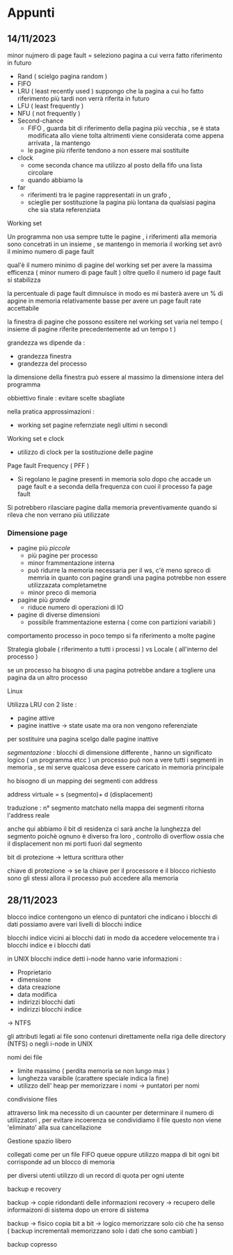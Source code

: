 # Appunti 

## 14/11/2023

minor nujmero di page fault = seleziono pagina a cui verra fatto riferimento in futuro

+ Rand ( scielgo pagina random )
+ FIFO
+ LRU ( least recently used ) suppongo che la pagina a cui ho fatto riferimento più tardi non verrà riferita in futuro
+ LFU ( least frequently )
+ NFU ( not frequently )
+ Second-chance
	+ FIFO , guarda bit di riferimento della pagina più vecchia , se è stata modificata allo viene tolta altrimenti viene considerata come appena arrivata , la mantengo
	+ le pagine più riferite tendono a non essere mai sostituite
+ clock
	+ come seconda chance ma utilizzo al posto della fifo una lista circolare
	+ quando abbiamo la 
+ far
	+ riferimenti tra le pagine rappresentati in un grafo ,
	+ scieglie per sostituzione la pagina più lontana da qualsiasi pagina che sia stata referenziata 

Working set 

Un programma non usa sempre tutte le pagine , i riferimenti alla memoria sono concetrati in un insieme , se mantengo in memoria il working set avrò il minimo numero di page fault  

qual'è il numero minimo di pagine del working set per avere la massima efficenza ( minor numero di page fault ) oltre quello il numero id page fault si stabilizza

la percentuale di page fault dimnuisce in modo es mi basterà avere un % di apgine in memoria relativamente basse per avere un page fault rate accettabile 

la finestra di pagine che possono essitere nel working set varia nel tempo ( insieme di pagine riferite precedentemente ad un tempo t )

grandezza ws dipende da :
+ grandezza finestra 
+ grandezza del processo

la dimensione della finestra può essere al massimo la dimensione intera del programma

obbiettivo finale : evitare scelte sbagliate 

nella pratica approssimazioni : 
+ working set pagine refernziate negli ultimi n secondi

Working set e clock
+ utilizzo di clock per la sostituzione delle pagine

Page fault Frequency ( PFF )
+ Si regolano le pagine presenti in memoria  solo dopo che accade un page fault e a seconda della frequenza con cuoi il processo fa page fault

Si potrebbero rilasciare pagine dalla memoria preventivamente quando si rileva che non verrano più utilizzate

### Dimensione page

+ pagine più *piccole*
	+ più pagine per processo
	+ minor frammentazione interna
	+ può ridurre la memoria necessaria per il ws, c'è meno spreco di memria in quanto con pagine grandi una pagina potrebbe non essere utilizzazata completametne
	+ minor preco di memoria
+ pagine più *grande*
	+ riduce numero di operazioni di IO
+ pagine di diverse dimensioni
	+ possibile frammentazione esterna ( come con partizioni variabili ) 

comportamento processo 
	in poco tempo si fa riferimento a molte pagine 

Strategia globale ( riferimento a tutti i processi ) vs Locale ( all'interno del processo )

se un processo ha bisogno di una pagina potrebbe andare a togliere una pagina da un altro processo 

Linux 

Utilizza LRU con 2 liste : 
+ pagine attive 
+ pagine inattive -> state usate ma ora non vengono referenziate 

per sostituire una pagina scelgo dalle pagine inattive

*segmentazione* : blocchi di dimensione differente , hanno un significato logico ( un programma etcc ) 
un processo può non a vere tutti i segmenti in memoria , se mi serve qualcosa deve essere caricato in memoria principale

ho bisogno di un mapping dei segmenti con address 

address virtuale = s (segmento)+ d (displacement)

traduzione : n° segmento matchato nella mappa dei segmenti ritorna l'address reale 

anche qui abbiamo il bit di residenza 
ci sarà anche la lunghezza del segmento poichè ognuno è diverso fra loro , controllo di overflow ossia che il displacement non mi porti fuori dal segmento 

bit di protezione -> lettura scrittura other

chiave di protezione -> se la chiave per il processore e il blocco richiesto sono gli stessi allora il processo può accedere alla memoria







## 28/11/2023

blocco indice contengono un elenco di puntatori che indicano i blocchi di dati possiamo avere vari livelli di blocchi indice 

blocchi indice vicini ai blocchi dati in modo da accedere velocemente tra i blocchi indice e  i blocchi dati

in UNIX blocchi indice detti i-node hanno varie informazioni : 
+ Proprietario
+ dimensione
+ data creazione
+ data modifica
+ indirizzi blocchi dati
+ indirizzi blocchi indice

-> NTFS

gli attributi legati ai file sono contenuri direttamente nella riga delle directory (NTFS) o negli i-node in UNIX

nomi dei file 
+ limite massimo ( perdita memoria se non lungo max )
+ lunghezza varaibile (carattere speciale indica la fine)
+ utilizzo dell' heap per memorizzare i nomi -> puntatori per nomi

condivisione files 

attraverso link ma necessito di un caounter per determinare il numero di utilizzatori , per evitare incoerenza se condividiamo il file questo non viene 'eliminato' alla sua cancellazione

Gestione spazio libero

collegati come per un file FIFO queue
oppure utilizzo mappa di bit ogni bit corrisponde ad un blocco di memoria

per diversi utenti  utilizzo di un record di quota per ogni utente 

backup e recovery 

backup -> copie ridondanti delle informazioni 
recovery -> recupero delle informaizoni di sistema dopo un errore di sistema

backup -> fisico copia bit a bit
			-> logico memorizzare solo ciò che ha senso ( backup incrementali memorizzano solo i dati che sono cambiati )

backup copresso 

